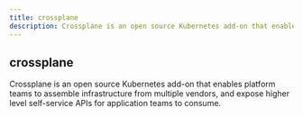 ```yaml
---
title: crossplane
description: Crossplane is an open source Kubernetes add-on that enables platform teams to assemble infrastructure from multiple vendors, and expose higher level self-service APIs for application teams to consume.
---
```


## crossplane

Crossplane is an open source Kubernetes add-on that enables platform teams to assemble infrastructure from multiple vendors, and expose higher level self-service APIs for application teams to consume.
